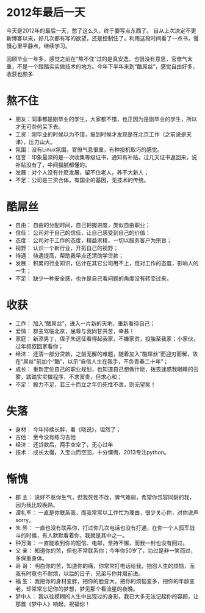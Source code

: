 2012年最后一天
=============

今天是2012年的最后一天，憋了这么久，终于要写点东西了。
自从上次决定不更新博客以来，好几次都有写的欲望，还是控制住了。利用这段时间看了一点书，慢慢心里平静点，继续学习。
        
回顾毕业一年多，感觉之前在“熬不住”过的是真安逸，也很没有意思，官僚气太重，不是一个踏踏实实做技术的地方。今年下半年来到“酷屌丝”，感觉自由好多，收获也颇多.

熬不住
=============

* 朋友：同事都是刚毕业的学生，大家都不错，也正因为是刚毕业的学生，所以才无可奈何呆下去。
* 工资：刚毕业的时候以为不错，报到时候才发现是在北京工作（之前说是天津），压力山大。
* 氛围：没有Linux氛围，官僚气息很重，有种投机取巧的感觉。
* 信誉：印象最深的是一次收集等级证书，通知有补贴，过几天证书返回来，说补贴没有了，中间猫腻都懂的。
* 发展：对个人没有什麽发展，留不住老人，养不大新人；
* 不足：公司是三资合体，有国企的基因，无技术的传统。


酷屌丝
=============

* 自由： 自由的分配时间，自己把握进度，类似自由职业；
* 信任： 公司对于自己的信任，让自己感受到自己的价值；
* 态度： 公司对于工作的态度，精益求精，一切以服务客户为宗旨；
* 视野： 认识一个新行业，开拓自己的视野；
* 待遇： 待遇提高，帮助我早点还清助学贷款；
* 发展： 积累的行业知识，估计在其它公司用不上，但对工作的态度，影响人的一生；
* 不足： 缺少一种安全感，也许是自己看问题的角度没有转变过来。


收获
=======

* 工作： 加入“酷屌丝”，进入一片新的天地，重新看待自己；
* 爱情： 郡主驾临北京，屈尊与我同甘共苦，幸甚！
* 家庭： 新添男丁，侄子朱远征看得起我家，不嫌家贫，投胎至我家；小家伙，过年叔叔回家看你；
* 经济： 还清一部分贷款，之前无解的难题，随着加入“酷屌丝”而迎刃而解，故在“屌丝”前加个“酷”，以示“自信人生在我手，不负青春二十年”；
* 成长： 重新定位自己的职业规划，也知道自己想做什麽，拨去迷惑我眼睛的云雾，踏踏实实做程序，不求富贵，但求心和；
* 不足： 毅力不足，若三十而立之年仍死性不改，则无望矣！



失落
======

* 身材： 今年持续长胖，看《晓说》，坦然了；
* 吉他： 至今没有练习吉他
* 经济： 还贷款后，两手空空了，无心过年
* 技术： 成长太慢，入宝山而空回，十分懊悔，2013专注python。


惭愧
======


* 郡  主： 说好不惹你生气，但我死性不改，脾气难驯，希望你包容同龄的我，因为我比较晚熟。
* 谭礼军： 一直是你联系我，而我常常以工作忙为理由，很少关心你，对你说声sorry。
* 朱  熊： 一直也没有联系你，打过你几次电话也没有打通，在你一个人孤军战斗的时候，有人默默看着你，我就是其中之一。
* 钟万海： 一直能收到你的短信、电邮，坚持不懈，而我一封也没有回过。
* 父  亲： 知道你的苦，但也不常联系你；今年你50岁了，功过是非一笑而过，多保重身体。
* 哥  哥： 明白你的苦，知道你的痛，你常常打电话给我，抱怨人生的烦恼，而我有时竟也不耐烦，以后的日子，兄弟与你并肩前进。
* 福  生： 我把你的身材变胖，把你的脸变大，把你的烦恼变多，把你的年龄变老，却常常忘记你的梦想，梦见那个看流星的夜晚。
* 梦中人： 我以往模糊的人生中出现过的身影，我已大多无法记起你的容颜，让那首《梦中人》响起，祝福你！
